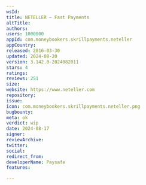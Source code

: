 ```yaml
---
wsId: 
title: NETELLER – Fast Payments
altTitle: 
authors: 
users: 1000000
appId: com.moneybookers.skrillpayments.neteller
appCountry: 
released: 2016-03-30
updated: 2024-08-20
version: 3.142.0-2024082011
stars: 4
ratings: 
reviews: 251
size: 
website: https://www.neteller.com
repository: 
issue: 
icon: com.moneybookers.skrillpayments.neteller.png
bugbounty: 
meta: ok
verdict: wip
date: 2024-08-17
signer: 
reviewArchive: 
twitter: 
social: 
redirect_from: 
developerName: Paysafe
features: 

---
```


